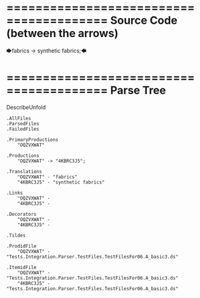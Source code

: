 ========================================
Source Code (between the arrows)
========================================

🡆fabrics -> synthetic fabrics;🡄

========================================
Parse Tree
========================================
DescribeUnfold

    .AllFiles
    .ParsedFiles
    .FailedFiles

    .PrimaryProductions
        "OQZVXWAT" 

    .Productions
        "OQZVXWAT" -> "4KBRC3J5";

    .Translations
        "OQZVXWAT" - "fabrics"
        "4KBRC3J5" - "synthetic fabrics"

    .Links
        "OQZVXWAT" - 
        "4KBRC3J5" - 

    .Decorators
        "OQZVXWAT" - 
        "4KBRC3J5" - 

    .Tildes

    .ProdidFile
        "OQZVXWAT" - "Tests.Integration.Parser.TestFiles.TestFilesFor06.A_basic3.ds"

    .ItemidFile
        "OQZVXWAT" - "Tests.Integration.Parser.TestFiles.TestFilesFor06.A_basic3.ds"
        "4KBRC3J5" - "Tests.Integration.Parser.TestFiles.TestFilesFor06.A_basic3.ds"

